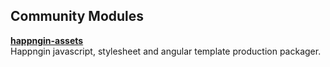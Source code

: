 ## Community Modules

[__happngin-assets__](https://www.npmjs.com/package/happngin-assets)<br/>
Happngin javascript, stylesheet and angular template production packager.
